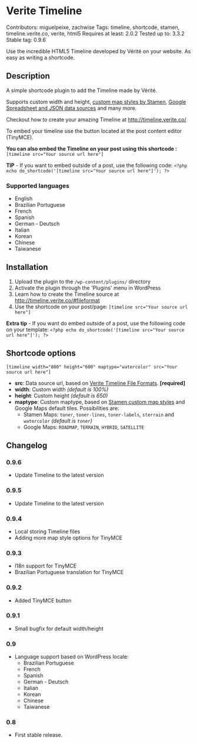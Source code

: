 Verite Timeline
===============

Contributors: miguelpeixe, zachwise
Tags: timeline, shortcode, stamen, timeline.verite.co, verite, html5
Requires at least: 2.0.2
Tested up to: 3.3.2
Stable tag: 0.9.6

Use the incredible HTML5 Timeline developed by Vérité on your website. As easy as writing a shortcode.

Description
-----------

A simple shortcode plugin to add the Timeline made by Vérité.

Supports custom width and height, [custom map styles by Stamen](http://maps.stamen.com/#content "Check the website for all the possible styles"), [Google Spreadsheet and JSON data sources](http://timeline.verite.co/#fileformat "Learn how to create your data source") and many more.

Checkout how to create your amazing Timeline at http://timeline.verite.co/

To embed your timeline use the button located at the post content editor (TinyMCE).

**You can also embed the Timeline on your post using this shortcode :**
`[timeline src="Your source url here"]`

**TIP** - If you want to embed outside of a post, use the following code:
`<?php echo do_shortcode('[timeline src="Your source url here"]'); ?>`

### Supported languages ###

*	English
*	Brazilian Portuguese
*	French
*	Spanish
*	German - Deutsch
*	Italian
*	Korean
*	Chinese
*	Taiwanese

Installation
------------

1. Upload the plugin to the `/wp-content/plugins/` directory
1. Activate the plugin through the 'Plugins' menu in WordPress
1. Learn how to create the Timeline source at http://timeline.verite.co/#fileformat
1. Use the shortcode on your post/page: `[timeline src="Your source url here"]`

**Extra tip** - If you want do embed outside of a post, use the following code on your template:
`<?php echo do_shortcode('[timeline src="Your source url here"]'); ?>`


Shortcode options
-----------------

`[timeline width="800" height="600" maptype="watercolor" src="Your source url here"]`

* **src**: Data source url, based on [Verite Timeline File Formats](http://timeline.verite.co/#fileformat "Learn how to create your data source"). **[required]**
* **width**: Custom width *(default is 100%)*
* **height**: Custom height *(default is 650)*
* **maptype**: Custom maptype, based on [Stamen custom map styles](http://maps.stamen.com/#content "Check his website for all the styles") and Google Maps default tiles. Possibilities are:
  * Stamen Maps: `toner`, `toner-lines`, `toner-labels`, `sterrain` and `watercolor` *(default is `toner`)*
  * Google Maps: `ROADMAP`, `TERRAIN`, `HYBRID`, `SATELLITE`


Changelog
---------

### 0.9.6 ###
* Update Timeline to the latest version

### 0.9.5 ###
* Update Timeline to the latest version

### 0.9.4 ###
* Local storing Timeline files
* Adding more map style options for TinyMCE

### 0.9.3 ###
* l18n support for TinyMCE
* Brazilian Portuguese translation for TinyMCE

### 0.9.2 ###
* Added TinyMCE button

### 0.9.1 ###
* Small bugfix for default width/height

### 0.9 ###
* Language support based on WordPress locale:
  * Brazilian Portuguese
  * French
  * Spanish
  * German - Deutsch
  * Italian
  * Korean
  * Chinese
  * Taiwanese

### 0.8 ###
* First stable release.
